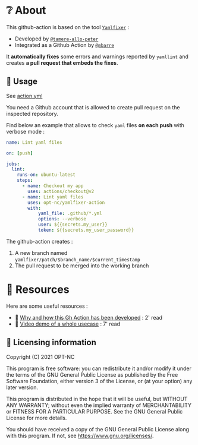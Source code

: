 # ❔ About

This github-action is based on the tool [`Yamlfixer`](https://github.com/opt-nc/yamlfixer) : 

- Developed by [`@tamere-allo-peter`](https://github.com/tamere-allo-peter)
- Integrated as a Github Action by [`@mbarre`](https://github.com/mbarre)

It **automatically fixes** some errors and warnings reported by `yamllint` and creates **a pull request that embeds the fixes**.

## 🧰 Usage

See [action.yml](action.yml)

You need a Github account that is allowed to create pull request on the inspected repository.

Find below an example that allows to check `yaml` files **on each push** with verbose mode :

```yaml
name: Lint yaml files

on: [push]

jobs:
  lint:
    runs-on: ubuntu-latest
    steps:
      - name: Checkout my app
        uses: actions/checkout@v2
      - name: Lint yaml files
        uses: opt-nc/yamlfixer-action
        with:
            yaml_file: .github/*.yml
            options: --verbose
            user: ${{secrets.my_user}}
            token: ${{secrets.my_user_password}}
```

The github-action creates :

1. A new branch named `yamlfixer/patch/$branch_name/$current_timestamp`
2. The pull request to be merged into the working branch

# 🔖 Resources

Here are some useful resources : 

- 📖 [Why and how this Gh Action has been developed](https://dev.to/adriens/let-ci-check-fix-your-yamls-kfa) : 2' read
- 🎦 [Video demo of a whole usecase](https://youtu.be/GuloRWeTavY) : 7' read

## 📖 Licensing information

Copyright (C) 2021 OPT-NC

This program is free software: you can redistribute it and/or modify it under the terms of the GNU General Public License as published by the Free Software Foundation, either version 3 of the License, or (at your option) any later version.

This program is distributed in the hope that it will be useful, but WITHOUT ANY WARRANTY; without even the implied warranty of MERCHANTABILITY or FITNESS FOR A PARTICULAR PURPOSE. See the GNU General Public License for more details.

You should have received a copy of the GNU General Public License along with this program. If not, see https://www.gnu.org/licenses/.
